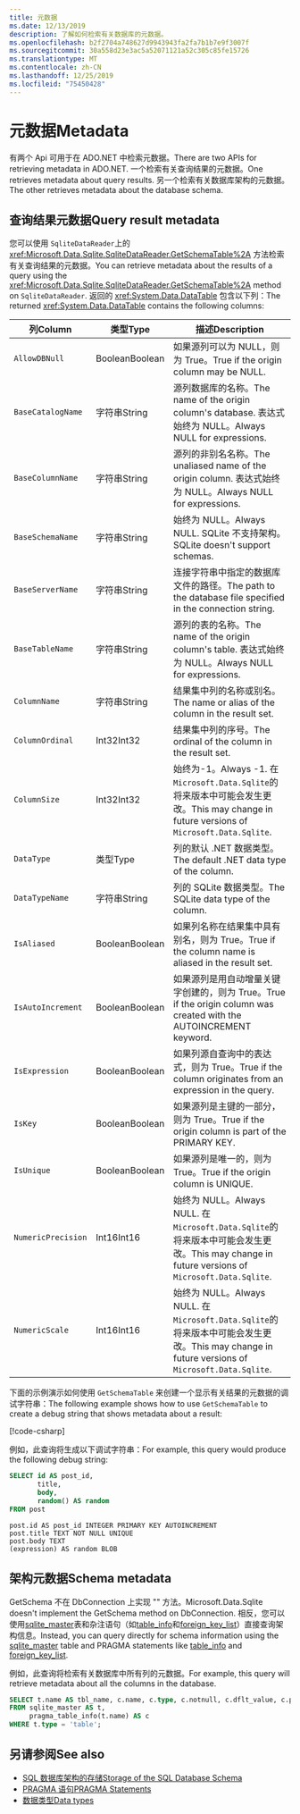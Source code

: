 ```yaml
---
title: 元数据
ms.date: 12/13/2019
description: 了解如何检索有关数据库的元数据。
ms.openlocfilehash: b2f2704a748627d9943943fa2fa7b1b7e9f3007f
ms.sourcegitcommit: 30a558d23e3ac5a52071121a52c305c85fe15726
ms.translationtype: MT
ms.contentlocale: zh-CN
ms.lasthandoff: 12/25/2019
ms.locfileid: "75450428"
---
```

# <a name="metadata"></a><span data-ttu-id="6c66c-103">元数据</span><span class="sxs-lookup"><span data-stu-id="6c66c-103">Metadata</span></span>

<span data-ttu-id="6c66c-104">有两个 Api 可用于在 ADO.NET 中检索元数据。</span><span class="sxs-lookup"><span data-stu-id="6c66c-104">There are two APIs for retrieving metadata in ADO.NET.</span></span> <span data-ttu-id="6c66c-105">一个检索有关查询结果的元数据。</span><span class="sxs-lookup"><span data-stu-id="6c66c-105">One retrieves metadata about query results.</span></span> <span data-ttu-id="6c66c-106">另一个检索有关数据库架构的元数据。</span><span class="sxs-lookup"><span data-stu-id="6c66c-106">The other retrieves metadata about the database schema.</span></span>

## <a name="query-result-metadata"></a><span data-ttu-id="6c66c-107">查询结果元数据</span><span class="sxs-lookup"><span data-stu-id="6c66c-107">Query result metadata</span></span>

<span data-ttu-id="6c66c-108">您可以使用 `SqliteDataReader`上的 <xref:Microsoft.Data.Sqlite.SqliteDataReader.GetSchemaTable%2A> 方法检索有关查询结果的元数据。</span><span class="sxs-lookup"><span data-stu-id="6c66c-108">You can retrieve metadata about the results of a query using the <xref:Microsoft.Data.Sqlite.SqliteDataReader.GetSchemaTable%2A> method on `SqliteDataReader`.</span></span> <span data-ttu-id="6c66c-109">返回的 <xref:System.Data.DataTable> 包含以下列：</span><span class="sxs-lookup"><span data-stu-id="6c66c-109">The returned <xref:System.Data.DataTable> contains the following columns:</span></span>

| <span data-ttu-id="6c66c-110">列</span><span class="sxs-lookup"><span data-stu-id="6c66c-110">Column</span></span>             | <span data-ttu-id="6c66c-111">类型</span><span class="sxs-lookup"><span data-stu-id="6c66c-111">Type</span></span>    | <span data-ttu-id="6c66c-112">描述</span><span class="sxs-lookup"><span data-stu-id="6c66c-112">Description</span></span>                                                               |
| ------------------ | ------- | ------------------------------------------------------------------------- |
| `AllowDBNull`      | <span data-ttu-id="6c66c-113">Boolean</span><span class="sxs-lookup"><span data-stu-id="6c66c-113">Boolean</span></span> | <span data-ttu-id="6c66c-114">如果源列可以为 NULL，则为 True。</span><span class="sxs-lookup"><span data-stu-id="6c66c-114">True if the origin column may be NULL.</span></span>                                    |
| `BaseCatalogName`  | <span data-ttu-id="6c66c-115">字符串</span><span class="sxs-lookup"><span data-stu-id="6c66c-115">String</span></span>  | <span data-ttu-id="6c66c-116">源列数据库的名称。</span><span class="sxs-lookup"><span data-stu-id="6c66c-116">The name of the origin column's database.</span></span> <span data-ttu-id="6c66c-117">表达式始终为 NULL。</span><span class="sxs-lookup"><span data-stu-id="6c66c-117">Always NULL for expressions.</span></span>    |
| `BaseColumnName`   | <span data-ttu-id="6c66c-118">字符串</span><span class="sxs-lookup"><span data-stu-id="6c66c-118">String</span></span>  | <span data-ttu-id="6c66c-119">源列的非别名名称。</span><span class="sxs-lookup"><span data-stu-id="6c66c-119">The unaliased name of the origin column.</span></span> <span data-ttu-id="6c66c-120">表达式始终为 NULL。</span><span class="sxs-lookup"><span data-stu-id="6c66c-120">Always NULL for expressions.</span></span>    |
| `BaseSchemaName`   | <span data-ttu-id="6c66c-121">字符串</span><span class="sxs-lookup"><span data-stu-id="6c66c-121">String</span></span>  | <span data-ttu-id="6c66c-122">始终为 NULL。</span><span class="sxs-lookup"><span data-stu-id="6c66c-122">Always NULL.</span></span> <span data-ttu-id="6c66c-123">SQLite 不支持架构。</span><span class="sxs-lookup"><span data-stu-id="6c66c-123">SQLite doesn't support schemas.</span></span>                              |
| `BaseServerName`   | <span data-ttu-id="6c66c-124">字符串</span><span class="sxs-lookup"><span data-stu-id="6c66c-124">String</span></span>  | <span data-ttu-id="6c66c-125">连接字符串中指定的数据库文件的路径。</span><span class="sxs-lookup"><span data-stu-id="6c66c-125">The path to the database file specified in the connection string.</span></span>         |
| `BaseTableName`    | <span data-ttu-id="6c66c-126">字符串</span><span class="sxs-lookup"><span data-stu-id="6c66c-126">String</span></span>  | <span data-ttu-id="6c66c-127">源列的表的名称。</span><span class="sxs-lookup"><span data-stu-id="6c66c-127">The name of the origin column's table.</span></span> <span data-ttu-id="6c66c-128">表达式始终为 NULL。</span><span class="sxs-lookup"><span data-stu-id="6c66c-128">Always NULL for expressions.</span></span>       |
| `ColumnName`       | <span data-ttu-id="6c66c-129">字符串</span><span class="sxs-lookup"><span data-stu-id="6c66c-129">String</span></span>  | <span data-ttu-id="6c66c-130">结果集中列的名称或别名。</span><span class="sxs-lookup"><span data-stu-id="6c66c-130">The name or alias of the column in the result set.</span></span>                        |
| `ColumnOrdinal`    | <span data-ttu-id="6c66c-131">Int32</span><span class="sxs-lookup"><span data-stu-id="6c66c-131">Int32</span></span>   | <span data-ttu-id="6c66c-132">结果集中列的序号。</span><span class="sxs-lookup"><span data-stu-id="6c66c-132">The ordinal of the column in the result set.</span></span>                              |
| `ColumnSize`       | <span data-ttu-id="6c66c-133">Int32</span><span class="sxs-lookup"><span data-stu-id="6c66c-133">Int32</span></span>   | <span data-ttu-id="6c66c-134">始终为-1。</span><span class="sxs-lookup"><span data-stu-id="6c66c-134">Always -1.</span></span> <span data-ttu-id="6c66c-135">在 `Microsoft.Data.Sqlite`的将来版本中可能会发生更改。</span><span class="sxs-lookup"><span data-stu-id="6c66c-135">This may change in future versions of `Microsoft.Data.Sqlite`.</span></span>   |
| `DataType`         | <span data-ttu-id="6c66c-136">类型</span><span class="sxs-lookup"><span data-stu-id="6c66c-136">Type</span></span>    | <span data-ttu-id="6c66c-137">列的默认 .NET 数据类型。</span><span class="sxs-lookup"><span data-stu-id="6c66c-137">The default .NET data type of the column.</span></span>                                 |
| `DataTypeName`     | <span data-ttu-id="6c66c-138">字符串</span><span class="sxs-lookup"><span data-stu-id="6c66c-138">String</span></span>  | <span data-ttu-id="6c66c-139">列的 SQLite 数据类型。</span><span class="sxs-lookup"><span data-stu-id="6c66c-139">The SQLite data type of the column.</span></span>                                       |
| `IsAliased`        | <span data-ttu-id="6c66c-140">Boolean</span><span class="sxs-lookup"><span data-stu-id="6c66c-140">Boolean</span></span> | <span data-ttu-id="6c66c-141">如果列名称在结果集中具有别名，则为 True。</span><span class="sxs-lookup"><span data-stu-id="6c66c-141">True if the column name is aliased in the result set.</span></span>                     |
| `IsAutoIncrement`  | <span data-ttu-id="6c66c-142">Boolean</span><span class="sxs-lookup"><span data-stu-id="6c66c-142">Boolean</span></span> | <span data-ttu-id="6c66c-143">如果源列是用自动增量关键字创建的，则为 True。</span><span class="sxs-lookup"><span data-stu-id="6c66c-143">True if the origin column was created with the AUTOINCREMENT keyword.</span></span>     |
| `IsExpression`     | <span data-ttu-id="6c66c-144">Boolean</span><span class="sxs-lookup"><span data-stu-id="6c66c-144">Boolean</span></span> | <span data-ttu-id="6c66c-145">如果列源自查询中的表达式，则为 True。</span><span class="sxs-lookup"><span data-stu-id="6c66c-145">True if the column originates from an expression in the query.</span></span>            |
| `IsKey`            | <span data-ttu-id="6c66c-146">Boolean</span><span class="sxs-lookup"><span data-stu-id="6c66c-146">Boolean</span></span> | <span data-ttu-id="6c66c-147">如果源列是主键的一部分，则为 True。</span><span class="sxs-lookup"><span data-stu-id="6c66c-147">True if the origin column is part of the PRIMARY KEY.</span></span>                     |
| `IsUnique`         | <span data-ttu-id="6c66c-148">Boolean</span><span class="sxs-lookup"><span data-stu-id="6c66c-148">Boolean</span></span> | <span data-ttu-id="6c66c-149">如果源列是唯一的，则为 True。</span><span class="sxs-lookup"><span data-stu-id="6c66c-149">True if the origin column is UNIQUE.</span></span>                                      |
| `NumericPrecision` | <span data-ttu-id="6c66c-150">Int16</span><span class="sxs-lookup"><span data-stu-id="6c66c-150">Int16</span></span>   | <span data-ttu-id="6c66c-151">始终为 NULL。</span><span class="sxs-lookup"><span data-stu-id="6c66c-151">Always NULL.</span></span> <span data-ttu-id="6c66c-152">在 `Microsoft.Data.Sqlite`的将来版本中可能会发生更改。</span><span class="sxs-lookup"><span data-stu-id="6c66c-152">This may change in future versions of `Microsoft.Data.Sqlite`.</span></span> |
| `NumericScale`     | <span data-ttu-id="6c66c-153">Int16</span><span class="sxs-lookup"><span data-stu-id="6c66c-153">Int16</span></span>   | <span data-ttu-id="6c66c-154">始终为 NULL。</span><span class="sxs-lookup"><span data-stu-id="6c66c-154">Always NULL.</span></span> <span data-ttu-id="6c66c-155">在 `Microsoft.Data.Sqlite`的将来版本中可能会发生更改。</span><span class="sxs-lookup"><span data-stu-id="6c66c-155">This may change in future versions of `Microsoft.Data.Sqlite`.</span></span> |

<span data-ttu-id="6c66c-156">下面的示例演示如何使用 `GetSchemaTable` 来创建一个显示有关结果的元数据的调试字符串：</span><span class="sxs-lookup"><span data-stu-id="6c66c-156">The following example shows how to use `GetSchemaTable` to create a debug string that shows metadata about a result:</span></span>

[!code-csharp[](../../../../samples/snippets/standard/data/sqlite/ResultMetadataSample/Program.cs?name=snippet_ResultMetadata)]

<span data-ttu-id="6c66c-157">例如，此查询将生成以下调试字符串：</span><span class="sxs-lookup"><span data-stu-id="6c66c-157">For example, this query would produce the following debug string:</span></span>

```sql
SELECT id AS post_id,
       title,
       body,
       random() AS random
FROM post
```

```output
post.id AS post_id INTEGER PRIMARY KEY AUTOINCREMENT
post.title TEXT NOT NULL UNIQUE
post.body TEXT
(expression) AS random BLOB
```

## <a name="schema-metadata"></a><span data-ttu-id="6c66c-158">架构元数据</span><span class="sxs-lookup"><span data-stu-id="6c66c-158">Schema metadata</span></span>

<span data-ttu-id="6c66c-159">GetSchema 不在 DbConnection 上实现 "" 方法。</span><span class="sxs-lookup"><span data-stu-id="6c66c-159">Microsoft.Data.Sqlite doesn't implement the GetSchema method on DbConnection.</span></span> <span data-ttu-id="6c66c-160">相反，您可以使用[sqlite_master](https://www.sqlite.org/fileformat.html#storage_of_the_sql_database_schema)表和杂注语句（如[table_info](https://www.sqlite.org/pragma.html#pragma_table_info)和[foreign_key_list](https://www.sqlite.org/pragma.html#pragma_foreign_key_list)）直接查询架构信息。</span><span class="sxs-lookup"><span data-stu-id="6c66c-160">Instead, you can query directly for schema information using the [sqlite_master](https://www.sqlite.org/fileformat.html#storage_of_the_sql_database_schema) table and PRAGMA statements like [table_info](https://www.sqlite.org/pragma.html#pragma_table_info) and [foreign_key_list](https://www.sqlite.org/pragma.html#pragma_foreign_key_list).</span></span>

<span data-ttu-id="6c66c-161">例如，此查询将检索有关数据库中所有列的元数据。</span><span class="sxs-lookup"><span data-stu-id="6c66c-161">For example, this query will retrieve metadata about all the columns in the database.</span></span>

```sql
SELECT t.name AS tbl_name, c.name, c.type, c.notnull, c.dflt_value, c.pk
FROM sqlite_master AS t,
     pragma_table_info(t.name) AS c
WHERE t.type = 'table';
```

## <a name="see-also"></a><span data-ttu-id="6c66c-162">另请参阅</span><span class="sxs-lookup"><span data-stu-id="6c66c-162">See also</span></span>

* [<span data-ttu-id="6c66c-163">SQL 数据库架构的存储</span><span class="sxs-lookup"><span data-stu-id="6c66c-163">Storage of the SQL Database Schema</span></span>](https://www.sqlite.org/fileformat.html#storage_of_the_sql_database_schema)
* [<span data-ttu-id="6c66c-164">PRAGMA 语句</span><span class="sxs-lookup"><span data-stu-id="6c66c-164">PRAGMA Statements</span></span>](https://www.sqlite.org/pragma.html)
* [<span data-ttu-id="6c66c-165">数据类型</span><span class="sxs-lookup"><span data-stu-id="6c66c-165">Data types</span></span>](types.md)
